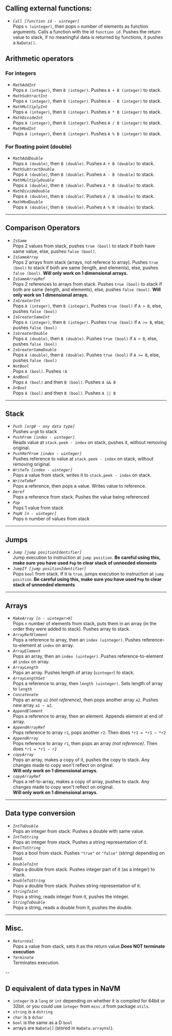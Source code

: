## Calling external functions:

* _`Call [function id - uinteger]`_  
Pops `n (uinteger)`, then pops `n` number of elements as function arguments. Calls a function with the id `function id`. Pushes the return value to stack, if no meaningful data is returned by functions, it pushes a `NaData()`.

## Arithmetic operators

### For integers
* _`MathAddInt`_  
Pops `A (integer)`, then `B (integer)`. Pushes `A + B (integer)` to stack.
* _`MathSubtractInt`_  
Pops `A (integer)`, then `B (integer)`. Pushes `A - B (integer)` to stack.
* _`MathMultiplyInt`_  
Pops `A (integer)`, then `B (integer)`. Pushes `A * B (integer)` to stack.
* _`MathDivideInt`_  
Pops `A (integer)`, then `B (integer)`. Pushes `A / B (integer)` to stack.
* _`MathModInt`_  
Pops `A (integer)`, then `B (integer)`. Pushes `A % B (integer)` to stack.

### For floating point (double)
* _`MathAddDouble`_  
Pops `A (double)`, then `B (double)`. Pushes `A + B (double)` to stack.
* _`MathSubtractDouble`_  
Pops `A (double)`, then `B (double)`. Pushes `A - B (double)` to stack.
* _`MathMultiplyDouble`_  
Pops `A (double)`, then `B (double)`. Pushes `A * B (double)` to stack.
* _`MathDivideDouble`_  
Pops `A (double)`, then `B (double)`. Pushes `A / B (double)` to stack.
* _`MathModDouble`_  
Pops `A (double)`, then `B (double)`. Pushes `A % B (double)` to stack.

---

## Comparison Operators
* _`IsSame`_  
Pops 2 values from stack, pushes `true (bool)` to stack if both have same value, else, pushes `false (bool)`.
* _`IsSameArray`_  
Pops 2 arrays from stack (arrays, not referece to array). Pushes `true (bool)` to stack if both are same (length, and elements), else, pushes `false (bool)`. **Will only work on 1 dimensional arrays.**
* _`IsSameArrayRef`_  
Pops 2 references to arrays from stack. Pushes `true (bool)` to stack if both are same (length, and elements), else, pushes `false (bool)`. **Will only work on 1 dimensional arrays.**
* _`IsGreaterInt`_  
Pops `A (integer)`, then `B (integer)`. Pushes `true (bool)` if `A > B`, else, pushes `false (bool)`
* _`IsGreaterSameInt`_  
Pops `A (integer)`, then `B (integer)`. Pushes `true (bool)` if `A >= B`, else, pushes `false (bool)`
* _`IsGreaterDouble`_  
Pops `A (double)`, then `B (double)`. Pushes `true (bool)` if `A > B`, else, pushes `false (bool)`
* _`IsGreaterSameDouble`_  
Pops `A (double)`, then `B (double)`. Pushes `true (bool)` if `A >= B`, else, pushes `false (bool)`
* _`NotBool`_  
Pops `A (bool)`. Pushes `!A`
* _`AndBool`_  
Pops `A (bool)` and then `B (bool)`. Pushes `A && B`
* _`OrBool`_  
Pops `A (bool)` and then `B (bool)`. Pushes `A || B`

---

## Stack
* _`Push [arg0 - any data type]`_  
Pushes `arg0` to stack
* _`PushFrom [index - uinteger]`_  
Reads value at `stack.peek - index` on stack, pushes it, without removing original.
* _`PushRefFrom [index - uinteger]`_  
Pushes reference to value at `stack.peek - index` on stack, without removing original.
* _`WriteTo [index - uinteger]`_  
Pops a value from stack, writes it to `stack.peek - index` on stack.
* _`WriteToRef`_  
Pops a reference, then pops a value. Writes value to reference.
* _`Deref`_  
Pops a reference from stack. Pushes the value being referenced
* _`Pop`_  
Pops 1 value from stack
* _`PopN [n - uinteger]`_  
Pops n number of values from stack

---

## Jumps
* _`Jump [jump positionIdentifier]`_  
Jump execution to instruction at `jump position`. **Be careful using this, make sure you have used `Pop` to clear stack of unneeded elements**
* _`JumpIf [jump positionIdentifier]`_  
Pops `bool` from stack. If it is `true`, jumps execution to instruction at `jump position`. **Be careful using this, make sure you have used `Pop` to clear stack of unneeded elements**

---

## Arrays
* _`MakeArray [n - uinteger>0]`_  
Pops `n` number of elements from stack, puts them in an array (in the order they were added to stack). Pushes array to stack.
* _`ArrayRefElement`_  
Pops a reference to array, then an `index (uinteger)`. Pushes reference-to-element at `index` on array.
* _`ArrayElement`_  
Pops an array, then an `index (uinteger)`. Pushes reference-to-element at `index` on array.
* _`ArrayLength`_  
Pops an array. Pushes length of array (`uinteger`) to stack.
* _`ArrayLengthSet`_  
Pops a reference to array, then `length (uinteger)`. Sets length of array to `length`
* _`Concatenate`_  
Pops an array `a1` _(not reference)_, then pops another array `a2`. Pushes new array `a1 ~ a2`.
* _`AppendElement`_  
Pops a reference to array, then an element. Appends element at end of array.
* _`AppendArrayRef`_  
Pops reference to array `r1`, pops another `r2`. Then does `*r1 = *r1 ~ *r2`
* _`AppendArray`_  
Pops reference to array `r1`, then pops an array _(not reference)_. Then does `*r1 = *r1 ~ r2`
* _`copyArray`_  
Pops an array, makes a copy of it, pushes the copy to stack. Any changes made to copy won't reflect on original.  
**Will only work on 1 dimensional arrays.**
* _`copyArrayRef`_  
Pops a ref-to-array, makes a copy of array, pushes to stack. Any changes made to copy won't reflect on original.  
**Will only work on 1 dimensional arrays.**

---

## Data type conversion
* _`IntToDouble`_  
Pops an integer from stack. Pushes a double with same value.
* _`IntToString`_  
Pops an integer from stack. Pushes a string representation of it.
* _`BoolToString`_  
Pops a bool from stack. Pushes `"true"` or `"false"` (string) depending on bool.
* _`DoubleToInt`_  
Pops a double from stack. Pushes integer part of it (as a integer) to stack.
* _`DoubleToString`_  
Pops a double from stack. Pushes string representation of it.
* _`StringToInt`_  
Pops a string, reads integer from it, pushes the integer.
* _`StringToDouble`_  
Pops a string, reads a double from it, pushes the double.

---

## Misc.
* _`ReturnVal`_  
Pops a value from stack, sets it as the return value.**Does NOT terminate execution**
* _`Terminate`_  
Terminates execution.

--

## D equivalent of data types in NaVM
* `integer` is a `long` or `int` depending on whether it is compiled for 64bit or 32bit.  or you could use `integer` from `misc.d` from package `utils`.
* `string` is a `dstring`
* `char` is a `dchar`
* `bool` is the same as a D `bool`
* arrays are `NaData[]` (stored in `NaData.arrayVal`).